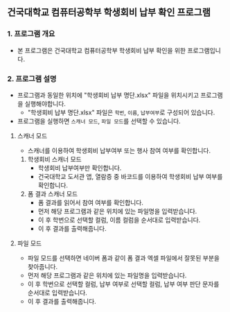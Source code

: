 ## 건국대학교 컴퓨터공학부 학생회비 납부 확인 프로그램

### 1. 프로그램 개요

- 본 프로그램은 건국대학교 컴퓨터공학부 학생회비 납부 확인을 위한 프로그램입니다.

### 2. 프로그램 설명

- 프로그램과 동일한 위치에 "학생회비 납부 명단.xlsx" 파일을 위치시키고 프로그램을 실행해야합니다.
    - "학생회비 납부 명단.xlsx" 파일은 `학번`, `이름`, `납부여부`로 구성되어 있습니다.
- 프로그램을 실행하면 `스캐너 모드`, `파일 모드`를 선택할 수 있습니다.

1. 스캐너 모드
    - 스캐너를 이용하여 학생회비 납부여부 또는 행사 참여 여부를 확인합니다.

    1. 학생회비 스캐너 모드
        - 학생회비 납부여부만 확인합니다.
        - 건국대학교 도서관 앱, 열람증 중 바코드를 이용하여 학생회비 납부 여부를 확인합니다.
    2. 폼 결과 스캐너 모드
        - 폼 결과를 읽어서 참여 여부를 확인합니다.
        - 먼저 해당 프로그램과 같은 위치에 있는 파일명을 입력받습니다.
        - 이 후 학번으로 선택할 컬럼, 이름 컬럼을 순서대로 입력받습니다.
        - 이 후 결과를 출력해줍니다.
2. 파일 모드
    - 파일 모드를 선택하면 네이버 폼과 같이 폼 결과 엑셀 파일에서 잘못된 부분을 찾아줍니다.
    - 먼저 해당 프로그램과 같은 위치에 있는 파일명을 입력받습니다.
    - 이 후 학번으로 선택할 컬럼, 납부 여부로 선택할 컬럼, 납부 여부 판단 문자를 순서대로 입력받습니다.
    - 이 후 결과를 출력해줍니다.

